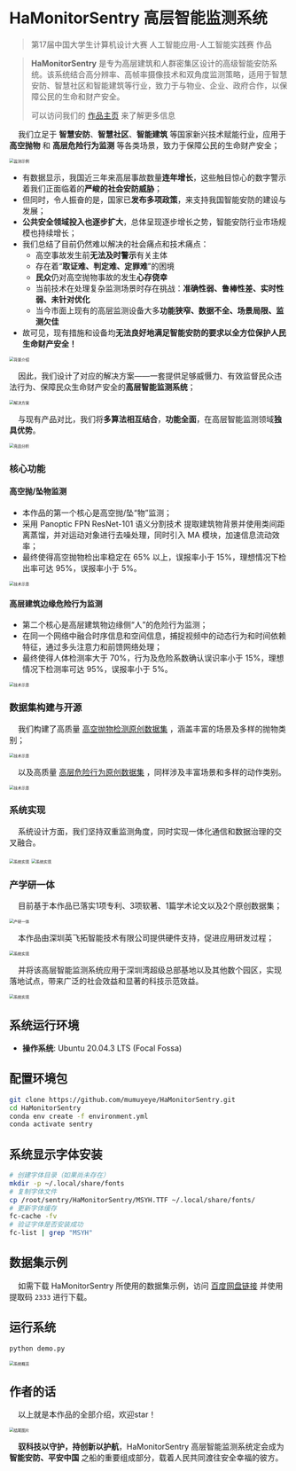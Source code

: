 # HaMonitorSentry 高层智能监测系统

> 第17届中国大学生计算机设计大赛 人工智能应用-人工智能实践赛 作品

> **HaMonitorSentry** 是专为高层建筑和人群密集区设计的高级智能安防系统。该系统结合高分辨率、高帧率摄像技术和双角度监测策略，适用于智慧安防、智慧社区和智能建筑等行业，致力于与物业、企业、政府合作，以保障公民的生命和财产安全。
>
> 可以访问我们的 [作品主页](https://mumuyeye.github.io/HaMonitorSentry/README.html) 来了解更多信息

&nbsp;&nbsp;&nbsp;&nbsp;我们立足于 **智慧安防**、**智慧社区**、**智能建筑** 等国家新兴技术赋能行业，应用于 **高空抛物** 和 **高层危险行为监测** 等各类场景，致力于保障公民的生命财产安全；

<img src="image/README/1715679541656.png" alt="监测示例" style="zoom:50%;" />

- 有数据显示，我国近三年来高层事故数量**连年增长**，这些触目惊心的数字警示着我们正面临着的**严峻的社会安防威胁**；
- 但同时，令人振奋的是，国家已**发布多项政策**，来支持我国智能安防的建设与发展；
- **公共安全领域投入也逐步扩大**，总体呈现逐步增长之势，智能安防行业市场规模也持续增长；
- 我们总结了目前仍然难以解决的社会痛点和技术痛点：
  - 高空事故发生前**无法及时警示**有关主体
  - 存在着“**取证难、判定难、定罪难**”的困境
  - **民众**仍对高空抛物事故的发生**心存侥幸**
  - 当前技术在处理复杂监测场景时存在挑战：**准确性弱、鲁棒性差、实时性弱、未针对优化**
  - 当今市面上现有的高层监测设备大多**功能狭窄、数据不全、场景局限、监测欠佳**
- 故可见，现有措施和设备均**无法良好地满足智能安防的要求以全方位保护人民生命财产安全！**

<img src="image/README/背景_拼图.jpg" alt="背景介绍" style="zoom:50%;" />

&nbsp;&nbsp;&nbsp;&nbsp;因此，我们设计了对应的解决方案——一套提供足够威慑力、有效监督民众违法行为、保障民众生命财产安全的**高层智能监测系统**；

<img src="image/README/1715696975686.jpg" alt="解决方案" style="zoom:50%;" />

&nbsp;&nbsp;&nbsp;&nbsp;与现有产品对比，我们将**多算法相互结合**，**功能全面**，在高层智能监测领域**独具优势**。

<img src="image/README/1715697052594.jpg" alt="竞品分析" style="zoom:50%;" />

### 核心功能

#### 高空抛/坠物监测

- 本作品的第一个核心是高空抛/坠“物”监测；
- 采用 Panoptic FPN ResNet-101 语义分割技术 提取建筑物背景并使用类间距离蒸馏，并对运动对象进行去噪处理，同时引入 MA 模块，加速信息流动效率；
- 最终使得高空抛物检出率稳定在 65% 以上，误报率小于 15%，理想情况下检出率可达 95%，误报率小于 5%。

<img src="image/README/1715679635883.jpg" alt="技术示意" style="zoom:50%;" />

#### 高层建筑边缘危险行为监测

- 第二个核心是高层建筑物边缘侧“人”的危险行为监测；
- 在同一个网络中融合时序信息和空间信息，捕捉视频中的动态行为和时间依赖特征，通过多头注意力和前馈网络处理；
- 最终使得人体检测率大于 70%，行为及危险系数确认误识率小于 15%，理想情况下检测率可达 95%，误报率小于 5%。

<img src="image/README/1715679658779.jpg" alt="技术示意" style="zoom:50%;" />

### 数据集构建与开源

&nbsp;&nbsp;&nbsp;&nbsp;我们构建了高质量 [高空抛物检测原创数据集](https://pan.baidu.com/s/12ACPttrbEMglgN6v_PanEw?pwd=2333) ，涵盖丰富的场景及多样的抛物类别；

<img src="image/README/1715679712273.jpg" alt="技术示意" style="zoom:50%;" />

&nbsp;&nbsp;&nbsp;&nbsp;以及高质量 [高层危险行为原创数据集](https://pan.baidu.com/s/12ACPttrbEMglgN6v_PanEw?pwd=2333) ，同样涉及丰富场景和多样的动作类别。

<img src="image/README/1715679719404.jpg" alt="技术示意" style="zoom:50%;" />

### 系统实现

&nbsp;&nbsp;&nbsp;&nbsp;系统设计方面，我们坚持双重监测角度，同时实现一体化通信和数据治理的交叉融合。

<img src="image/README/1715679775194.jpg" alt="系统实现" style="zoom:50%;" />

<img src="image/README/1715699167031.jpg" alt="系统实现" style="zoom:50%;" />

### 产学研一体

&nbsp;&nbsp;&nbsp;&nbsp;目前基于本作品已落实1项专利、3项软著、1篇学术论文以及2个原创数据集；

<img src="image/README/1715697181278.png" alt="产研一体" style="zoom:50%;" />

&nbsp;&nbsp;&nbsp;&nbsp;本作品由深圳英飞拓智能技术有限公司提供硬件支持，促进应用研发过程；

<img src="image/README/1715679811207.jpg" alt="系统实现" style="zoom:50%;" />

&nbsp;&nbsp;&nbsp;&nbsp;并将该高层智能监测系统应用于深圳湾超级总部基地以及其他数个园区，实现落地试点，带来广泛的社会效益和显著的科技示范效益。

<img src="image/README/1715679817826.png" alt="系统实现" style="zoom:50%;" />

## 系统运行环境

- **操作系统**: Ubuntu 20.04.3 LTS (Focal Fossa)

## 配置环境包

```bash
git clone https://github.com/mumuyeye/HaMonitorSentry.git
cd HaMonitorSentry
conda env create -f environment.yml
conda activate sentry
```

## 系统显示字体安装

```bash
# 创建字体目录（如果尚未存在）
mkdir -p ~/.local/share/fonts
# 复制字体文件
cp /root/sentry/HaMonitorSentry/MSYH.TTF ~/.local/share/fonts/
# 更新字体缓存
fc-cache -fv
# 验证字体是否安装成功
fc-list | grep "MSYH"
```

## 数据集示例

&nbsp;&nbsp;&nbsp;&nbsp;如需下载 HaMonitorSentry 所使用的数据集示例，访问 [百度网盘链接](https://pan.baidu.com/s/12ACPttrbEMglgN6v_PanEw?pwd=2333) 并使用提取码 `2333` 进行下载。

## 运行系统

```bash
python demo.py
```

<img src="img/new_start.jpg" alt="系统概览" style="zoom:50%;" />


## 作者的话

&nbsp;&nbsp;&nbsp;&nbsp;以上就是本作品的全部介绍，欢迎star！

<img src="image/README/1715680450611.jpg" alt="结尾图片" style="zoom:50%;" />

&nbsp;&nbsp;&nbsp;&nbsp;**驭科技以守护，持创新以护航**，HaMonitorSentry 高层智能监测系统定会成为 **智能安防、平安中国** 之船的重要组成部分，载着人民共同渡往安全幸福的彼方。

